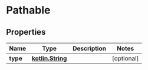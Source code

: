 # Pathable

## Properties
Name | Type | Description | Notes
------------ | ------------- | ------------- | -------------
**type** | [**kotlin.String**](.md) |  |  [optional]
